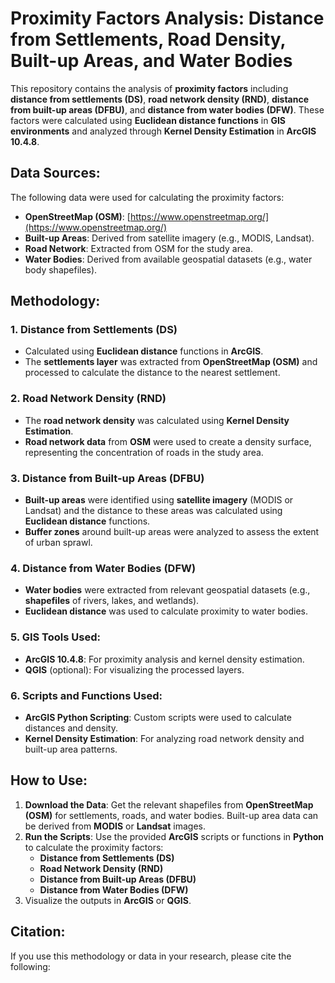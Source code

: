 # Proximity Factors Analysis: Distance from Settlements, Road Density, Built-up Areas, and Water Bodies

This repository contains the analysis of **proximity factors** including **distance from settlements (DS)**, **road network density (RND)**, **distance from built-up areas (DFBU)**, and **distance from water bodies (DFW)**. These factors were calculated using **Euclidean distance functions** in **GIS environments** and analyzed through **Kernel Density Estimation** in **ArcGIS 10.4.8**.

## Data Sources:
The following data were used for calculating the proximity factors:
- **OpenStreetMap (OSM)**: [https://www.openstreetmap.org/](https://www.openstreetmap.org/)
- **Built-up Areas**: Derived from satellite imagery (e.g., MODIS, Landsat).
- **Road Network**: Extracted from OSM for the study area.
- **Water Bodies**: Derived from available geospatial datasets (e.g., water body shapefiles).

## Methodology:
### 1. **Distance from Settlements (DS)**
   - Calculated using **Euclidean distance** functions in **ArcGIS**.
   - The **settlements layer** was extracted from **OpenStreetMap (OSM)** and processed to calculate the distance to the nearest settlement.

### 2. **Road Network Density (RND)**
   - The **road network density** was calculated using **Kernel Density Estimation**.
   - **Road network data** from **OSM** were used to create a density surface, representing the concentration of roads in the study area.

### 3. **Distance from Built-up Areas (DFBU)**
   - **Built-up areas** were identified using **satellite imagery** (MODIS or Landsat) and the distance to these areas was calculated using **Euclidean distance** functions.
   - **Buffer zones** around built-up areas were analyzed to assess the extent of urban sprawl.

### 4. **Distance from Water Bodies (DFW)**
   - **Water bodies** were extracted from relevant geospatial datasets (e.g., **shapefiles** of rivers, lakes, and wetlands).
   - **Euclidean distance** was used to calculate proximity to water bodies.

### 5. **GIS Tools Used:**
   - **ArcGIS 10.4.8**: For proximity analysis and kernel density estimation.
   - **QGIS** (optional): For visualizing the processed layers.
   
### 6. **Scripts and Functions Used:**
   - **ArcGIS Python Scripting**: Custom scripts were used to calculate distances and density.
   - **Kernel Density Estimation**: For analyzing road network density and built-up area patterns.

## How to Use:
1. **Download the Data**: Get the relevant shapefiles from **OpenStreetMap (OSM)** for settlements, roads, and water bodies. Built-up area data can be derived from **MODIS** or **Landsat** images.
2. **Run the Scripts**: Use the provided **ArcGIS** scripts or functions in **Python** to calculate the proximity factors:
   - **Distance from Settlements (DS)**
   - **Road Network Density (RND)**
   - **Distance from Built-up Areas (DFBU)**
   - **Distance from Water Bodies (DFW)**
3. Visualize the outputs in **ArcGIS** or **QGIS**.

## Citation:
If you use this methodology or data in your research, please cite the following:
